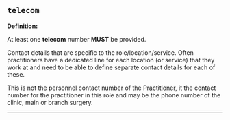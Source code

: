 ## `telecom`

<b>Definition:</b>

At least one **telecom** number **MUST** be provided.

Contact details that are specific to the role/location/service. Often practitioners have a dedicated line for each location (or service) that they work at and need to be able to define separate contact details for each of these.

This is not the personnel contact number of the Practitioner, it the contact number for the practitioner in this role and may be the phone number of the clinic, main or branch surgery.

---

